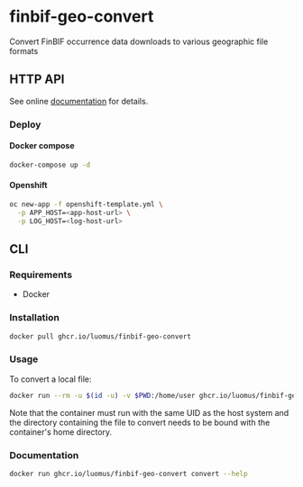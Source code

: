 # finbif-geo-convert

Convert FinBIF occurrence data downloads to various geographic file formats

## HTTP API

See online [documentation](https://fgc.rahtiapp.fi/__docs__/) for details.

### Deploy

#### Docker compose

```bash
docker-compose up -d
```

#### Openshift

```bash
oc new-app -f openshift-template.yml \
  -p APP_HOST=<app-host-url> \
  -p LOG_HOST=<log-host-url>
```

## CLI

### Requirements

* Docker
 
### Installation

```bash
docker pull ghcr.io/luomus/finbif-geo-convert
```

### Usage

To convert a local file:

```bash
docker run --rm -u $(id -u) -v $PWD:/home/user ghcr.io/luomus/finbif-geo-convert convert -o test.shp -g footprint HBF.49381.zip
```

Note that the container must run with the same UID as the host system and the 
directory containing the file to convert needs to be bound with the container's
home directory.

### Documentation

```bash
docker run ghcr.io/luomus/finbif-geo-convert convert --help
```
